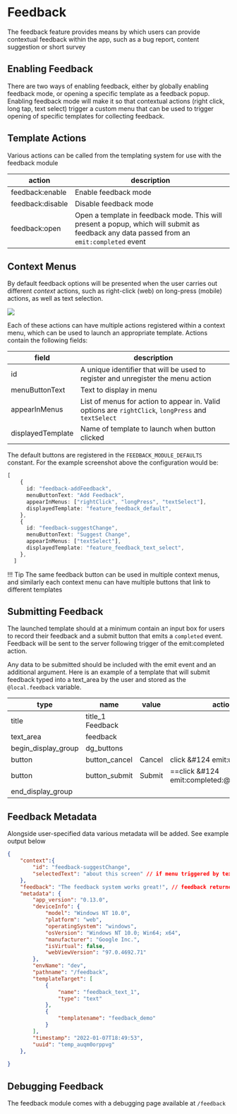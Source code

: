 # Feedback

The feedback feature provides means by which users can provide contextual feedback within the app, such as a bug report, content suggestion or short survey

## Enabling Feedback
There are two ways of enabling feedback, either by globally enabling feedback mode, or opening a specific template as a feedback popup. Enabling feedback mode will make it so that contextual actions (right click, long tap, text select) trigger a custom menu that can be used to trigger opening of specific templates for collecting feedback.

## Template Actions
Various actions can be called from the templating system for use with the feedback module

| action            | description   |
| ---------         | ------------  |
| feedback:enable	| Enable feedback mode	 |
| feedback:disable	| Disable feedback mode	 |
| feedback:open	    | Open a template in feedback mode.	This will present a popup, which will submit as feedback any data passed from an `emit:completed` event |

## Context Menus
By default feedback options will be presented when the user carries out different *context* actions, such as right-click (web) on long-press (mobile) actions, as well as text selection.

![](images/feedback-menu.png)

Each of these actions can have multiple actions registered within a context menu, which can be used to launch an appropriate template. Actions contain the following fields:

| field             | description   |
| ---------         | ------------  |
| id	            | A unique identifier that will be used to register and unregister the menu action	 |
| menuButtonText	| Text to display in menu	 |
| appearInMenus	    | List of menus for action to appear in. Valid options are `rightClick`, `longPress` and `textSelect`	 |
| displayedTemplate	| Name of template to launch when button clicked	 |

The default buttons are registered in the `FEEDBACK_MODULE_DEFAULTS` constant. For the example screenshot above the configuration would be:

```ts
[
    {
      id: "feedback-addFeedback",
      menuButtonText: "Add Feedback",
      appearInMenus: ["rightClick", "longPress", "textSelect"],
      displayedTemplate: "feature_feedback_default",
    },
    {
      id: "feedback-suggestChange",
      menuButtonText: "Suggest Change",
      appearInMenus: ["textSelect"],
      displayedTemplate: "feature_feedback_text_select",
    },
  ]
```

!!! Tip
    The same feedback button can be used in multiple context menus, and similarly each context menu can have multiple buttons that link to different templates

## Submitting Feedback
The launched template should at a minimum contain an input box for users to record their feedback and a submit button that emits a `completed` event. Feedback will be sent to the server following trigger of the emit:completed action.

Any data to be submitted should be included with the emit event and an additional argument. Here is an example of a template that will submit feedback typed into a text_area by the user and stored as the `@local.feedback` variable.

|type               |	name	        |   value   |	action_list |
| ---------         | ------------      | --------- | ------------  |
|title              |	title_1	Feedback|	        |               |
|text_area          |	feedback		|           |               |
|begin_display_group|	dg_buttons		|           |               |
|button             |	button_cancel   |	Cancel  |	click &#124 emit:uncompleted;   |
|button             |	button_submit   |	Submit  |	==click &#124 emit:completed:@local.feedback;== |
|end_display_group  |	                |           |               |		

## Feedback Metadata
Alongside user-specified data various metadata will be added. See example output below

```json
{   
    "context":{
        "id": "feedback-suggestChange",
        "selectedText": "about this screen" // if menu triggered by textSelect this will be present
    },
    "feedback": "The feedback system works great!", // feedback returned by template
    "metadata": {
        "app_version": "0.13.0",
        "deviceInfo": {
            "model": "Windows NT 10.0",
            "platform": "web",
            "operatingSystem": "windows",
            "osVersion": "Windows NT 10.0; Win64; x64",
            "manufacturer": "Google Inc.",
            "isVirtual": false,
            "webViewVersion": "97.0.4692.71"
        },
        "envName": "dev",
        "pathname": "/feedback",
        "templateTarget": [
            {
                "name": "feedback_text_1",
                "type": "text"
            },
            {
                "templatename": "feedback_demo"
            }
        ],
        "timestamp": "2022-01-07T18:49:53",
        "uuid": "temp_auqm0orppvg"
    },
    
}
```

## Debugging Feedback
The feedback module comes with a debugging page available at `/feedback`
